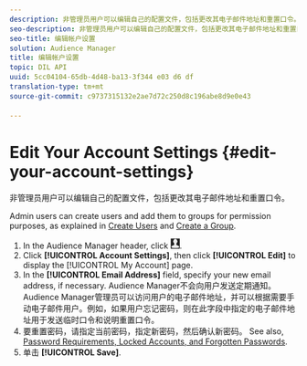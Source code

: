 ```yaml
---
description: 非管理员用户可以编辑自己的配置文件，包括更改其电子邮件地址和重置口令。
seo-description: 非管理员用户可以编辑自己的配置文件，包括更改其电子邮件地址和重置口令。
seo-title: 编辑帐户设置
solution: Audience Manager
title: 编辑帐户设置
topic: DIL API
uuid: 5cc04104-65db-4d48-ba13-3f344 e03 d6 df
translation-type: tm+mt
source-git-commit: c9737315132e2ae7d72c250d8c196abe8d9e0e43

---
```



# Edit Your Account Settings {#edit-your-account-settings}

非管理员用户可以编辑自己的配置文件，包括更改其电子邮件地址和重置口令。

<!-- t_edit_account_settings.xml -->

Admin users can create users and add them to groups for permission purposes, as explained in [Create Users](../../features/administration/administration-overview.md#create-users) and [Create a Group](../../features/administration/administration-overview.md#create-group).

1. In the Audience Manager header, click ![](assets/icon_profile.png).
1. Click **[!UICONTROL Account Settings]**, then click **[!UICONTROL Edit]** to display the [!UICONTROL My Account] page.
1. In the **[!UICONTROL Email Address]** field, specify your new email address, if necessary. Audience Manager不会向用户发送定期通知。Audience Manager管理员可以访问用户的电子邮件地址，并可以根据需要手动电子邮件用户。例如，如果用户忘记密码，则在此字段中指定的电子邮件地址用于发送临时口令和说明重置口令。
1. 要重置密码，请指定当前密码，指定新密码，然后确认新密码。
See also, [Password Requirements, Locked Accounts, and Forgotten Passwords](../../reference/password-requirements.md).
1. 单击 **[!UICONTROL Save]**.
